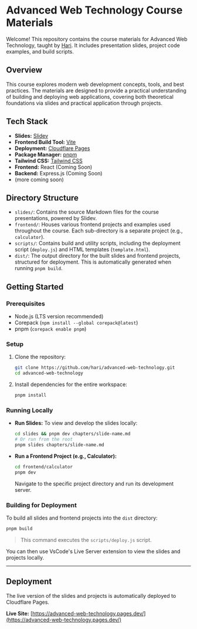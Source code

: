 # Advanced Web Technology Course Materials

Welcome! This repository contains the course materials for Advanced Web Technology, taught by [Hari](https://github.com/hari). It includes presentation slides, project code examples, and build scripts.

## Overview

This course explores modern web development concepts, tools, and best practices. The materials are designed to provide a practical understanding of building and deploying web applications, covering both theoretical foundations via slides and practical application through projects.

## Tech Stack

*   **Slides:** [Slidev](https://sli.dev/)
*   **Frontend Build Tool:** [Vite](https://vitejs.dev/)
*   **Deployment:** [Cloudflare Pages](https://pages.cloudflare.com/)
*   **Package Manager:** [pnpm](https://pnpm.io/)
*   **Tailwind CSS:** [Tailwind CSS](https://tailwindcss.com/)
*   **Frontend:** React (Coming Soon)
*   **Backend:** Express.js (Coming Soon)
*   (more coming soon)

## Directory Structure

*   `slides/`: Contains the source Markdown files for the course presentations, powered by Slidev.
*   `frontend/`: Houses various frontend projects and examples used throughout the course. Each sub-directory is a separate project (e.g., `calculator`).
*   `scripts/`: Contains build and utility scripts, including the deployment script (`deploy.js`) and HTML templates (`template.html`).
*   `dist/`: The output directory for the built slides and frontend projects, structured for deployment. This is automatically generated when running `pnpm build`.

## Getting Started

### Prerequisites

*   Node.js (LTS version recommended)
*   Corepack (`npm install --global corepack@latest`)
*   pnpm (`corepack enable pnpm`)

### Setup

1.  Clone the repository:
    ```bash
    git clone https://github.com/hari/advanced-web-technology.git
    cd advanced-web-technology
    ```

2.  Install dependencies for the entire workspace:
    ```bash
    pnpm install
    ```

### Running Locally

*   **Run Slides:** To view and develop the slides locally:
    ```bash
    cd slides && pnpm dev chapters/slide-name.md
    # Or run from the root
    pnpm slides chapters/slide-name.md
    ```

*   **Run a Frontend Project (e.g., Calculator):**
    ```bash
    cd frontend/calculator
    pnpm dev
    ```
    Navigate to the specific project directory and run its development server.

### Building for Deployment

To build all slides and frontend projects into the `dist` directory:
```bash
pnpm build
```

> This command executes the `scripts/deploy.js` script.

You can then use VsCode's Live Server extension to view the slides and projects locally.

---

## Deployment

The live version of the slides and projects is automatically deployed to Cloudflare Pages.

**Live Site:** [https://advanced-web-technology.pages.dev/](https://advanced-web-technology.pages.dev/)
